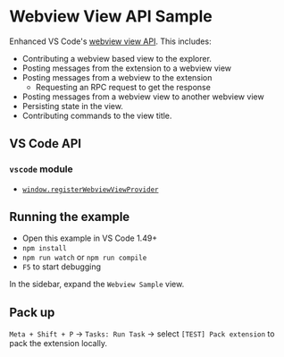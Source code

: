 # Webview View API Sample

Enhanced VS Code's [webview view API](https://github.com/microsoft/vscode/issues/46585). This includes:

- Contributing a webview based view to the explorer.
- Posting messages from the extension to a webview view
- Posting messages from a webview to the extension
  - Requesting an RPC request to get the response
- Posting messages from a webview view to another webview view
- Persisting state in the view.
- Contributing commands to the view title.

## VS Code API

### `vscode` module

- [`window.registerWebviewViewProvider`](https://code.visualstudio.com/api/references/vscode-api#window.registerWebviewViewProvider)

## Running the example

- Open this example in VS Code 1.49+
- `npm install`
- `npm run watch` or `npm run compile`
- `F5` to start debugging

In the sidebar, expand the `Webview Sample` view.

## Pack up

`Meta + Shift + P` -> `Tasks: Run Task` -> select `[TEST] Pack extension` to pack the extension locally.
